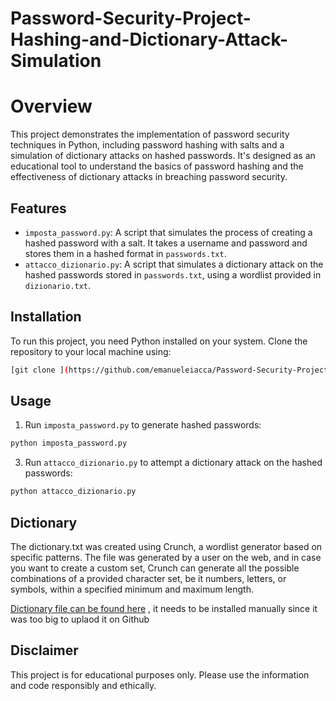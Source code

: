 # Password-Security-Project-Hashing-and-Dictionary-Attack-Simulation
# Overview
This project demonstrates the implementation of password security techniques in Python, including password hashing with salts and a simulation of dictionary attacks on hashed passwords. It's designed as an educational tool to understand the basics of password hashing and the effectiveness of dictionary attacks in breaching password security.

## Features
- `imposta_password.py`: A script that simulates the process of creating a hashed password with a salt. It takes a username and password and stores them in a hashed format in `passwords.txt`.
- `attacco_dizionario.py`: A script that simulates a dictionary attack on the hashed passwords stored in `passwords.txt`, using a wordlist provided in `dizionario.txt`.

## Installation
To run this project, you need Python installed on your system. Clone the repository to your local machine using:

```bash
[git clone ](https://github.com/emanueleiacca/Password-Security-Project-Hashing-and-Dictionary-Attack-Simulation.git)
```

## Usage
1. Run `imposta_password.py` to generate hashed passwords:
   
```bash
python imposta_password.py
```

3. Run `attacco_dizionario.py` to attempt a dictionary attack on the hashed passwords:
   
```bash
python attacco_dizionario.py
```

## Dictionary
The dictionary.txt was created using Crunch, a wordlist generator based on specific patterns. The file was generated by a user on the web, and in case you want to create a custom set, Crunch can generate all the possible combinations of a provided character set, be it numbers, letters, or symbols, within a specified minimum and maximum length.

[Dictionary file can be found here](https://cyber-drops.com/2020/07/17/attacco-a-dizionario/) , it needs to be installed manually since it was too big to uplaod it on Github

## Disclaimer
This project is for educational purposes only. Please use the information and code responsibly and ethically.
